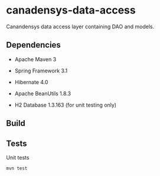 canadensys-data-access
======================

Canandensys data access layer containing DAO and models.

Dependencies
------------
* Apache Maven 3
* Spring Framework 3.1
* Hibernate 4.0
* Apache BeanUtils 1.8.3

* H2 Database 1.3.163 (for unit testing only)

Build
-----

Tests
-----
Unit tests
```
mvn test
```